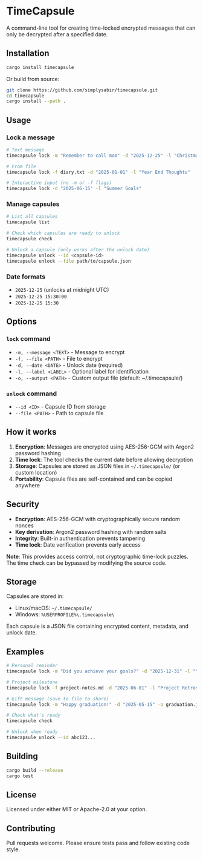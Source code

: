 # TimeCapsule

A command-line tool for creating time-locked encrypted messages that can only be decrypted after a specified date.

## Installation

```bash
cargo install timecapsule
```

Or build from source:
```bash
git clone https://github.com/simplysabir/timecapsule.git
cd timecapsule
cargo install --path .
```

## Usage

### Lock a message
```bash
# Text message
timecapsule lock -m "Remember to call mom" -d "2025-12-25" -l "Christmas Reminder"

# From file
timecapsule lock -f diary.txt -d "2025-01-01" -l "Year End Thoughts"

# Interactive input (no -m or -f flags)
timecapsule lock -d "2025-06-15" -l "Summer Goals"
```

### Manage capsules
```bash
# List all capsules
timecapsule list

# Check which capsules are ready to unlock
timecapsule check

# Unlock a capsule (only works after the unlock date)
timecapsule unlock --id <capsule-id>
timecapsule unlock --file path/to/capsule.json
```

### Date formats
- `2025-12-25` (unlocks at midnight UTC)
- `2025-12-25 15:30:00`
- `2025-12-25 15:30`

## Options

### `lock` command
- `-m, --message <TEXT>` - Message to encrypt
- `-f, --file <PATH>` - File to encrypt
- `-d, --date <DATE>` - Unlock date (required)
- `-l, --label <LABEL>` - Optional label for identification
- `-o, --output <PATH>` - Custom output file (default: ~/.timecapsule/)

### `unlock` command
- `--id <ID>` - Capsule ID from storage
- `--file <PATH>` - Path to capsule file

## How it works

1. **Encryption**: Messages are encrypted using AES-256-GCM with Argon2 password hashing
2. **Time lock**: The tool checks the current date before allowing decryption
3. **Storage**: Capsules are stored as JSON files in `~/.timecapsule/` (or custom location)
4. **Portability**: Capsule files are self-contained and can be copied anywhere

## Security

- **Encryption**: AES-256-GCM with cryptographically secure random nonces
- **Key derivation**: Argon2 password hashing with random salts
- **Integrity**: Built-in authentication prevents tampering
- **Time lock**: Date verification prevents early access

**Note**: This provides access control, not cryptographic time-lock puzzles. The time check can be bypassed by modifying the source code.

## Storage

Capsules are stored in:
- Linux/macOS: `~/.timecapsule/`
- Windows: `%USERPROFILE%\.timecapsule\`

Each capsule is a JSON file containing encrypted content, metadata, and unlock date.

## Examples

```bash
# Personal reminder
timecapsule lock -m "Did you achieve your goals?" -d "2025-12-31" -l "Year Review"

# Project milestone
timecapsule lock -f project-notes.md -d "2025-06-01" -l "Project Retrospective"

# Gift message (save to file to share)
timecapsule lock -m "Happy graduation!" -d "2025-05-15" -o graduation.json

# Check what's ready
timecapsule check

# Unlock when ready
timecapsule unlock --id abc123...
```

## Building

```bash
cargo build --release
cargo test
```

## License

Licensed under either MIT or Apache-2.0 at your option.

## Contributing

Pull requests welcome. Please ensure tests pass and follow existing code style.